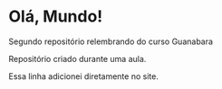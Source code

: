 # Olá, Mundo!
Segundo repositório relembrando do curso Guanabara

Repositório criado durante uma aula.

Essa linha adicionei diretamente no site. 
